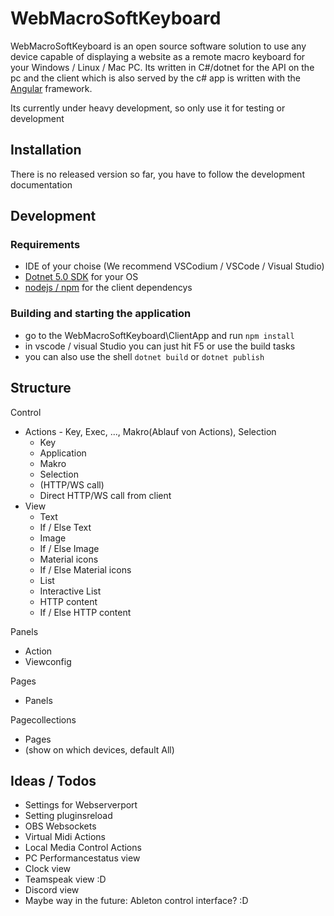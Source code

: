 # WebMacroSoftKeyboard

WebMacroSoftKeyboard is an open source software solution to use any device capable of displaying a website as a remote macro keyboard for your Windows / Linux / Mac PC.
Its written in C#/dotnet for the API on the pc and the client which is also served by the c# app is written with the [Angular](angular.io) framework.

Its currently under heavy development, so only use it for testing or development

## Installation

There is no released version so far, you have to follow the development documentation


## Development

### Requirements

* IDE of your choise (We recommend VSCodium / VSCode / Visual Studio)
* [Dotnet 5.0 SDK](https://dotnet.microsoft.com/download/dotnet/5.0) for your OS
* [nodejs / npm](https://docs.npmjs.com/downloading-and-installing-node-js-and-npm) for the client dependencys

### Building and starting the application
* go to the WebMacroSoftKeyboard\ClientApp and run `npm install`
* in vscode / visual Studio you can just hit F5 or use the build tasks
* you can also use the shell `dotnet build` or `dotnet publish`

## Structure

Control
- Actions - Key, Exec, ..., Makro(Ablauf von Actions), Selection
    - Key
    - Application
    - Makro
    - Selection
    - (HTTP/WS call)
    - Direct HTTP/WS call from client
- View
    - Text
    - If / Else Text
    - Image
    - If / Else Image
    - Material icons
    - If / Else Material icons
    - List
    - Interactive List
    - HTTP content
    - If / Else HTTP content

Panels
- Action
- Viewconfig

Pages
- Panels

Pagecollections
- Pages
- (show on which devices, default All)


## Ideas / Todos

* Settings for Webserverport
* Setting pluginsreload
* OBS Websockets
* Virtual Midi Actions
* Local Media Control Actions
* PC Performancestatus view
* Clock view
* Teamspeak view :D
* Discord view 
* Maybe way in the future: Ableton control interface? :D







